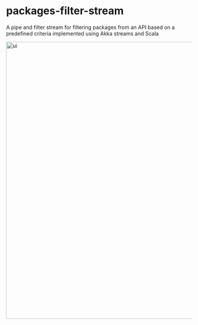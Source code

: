 # packages-filter-stream
A pipe and filter stream for filtering packages from an API based on a predefined criteria implemented using Akka streams and Scala

<img width="750" alt="ui" src="https://user-images.githubusercontent.com/95744398/224303286-054f0a4a-fe7d-49ee-84cb-5a8ec355562a.png">
